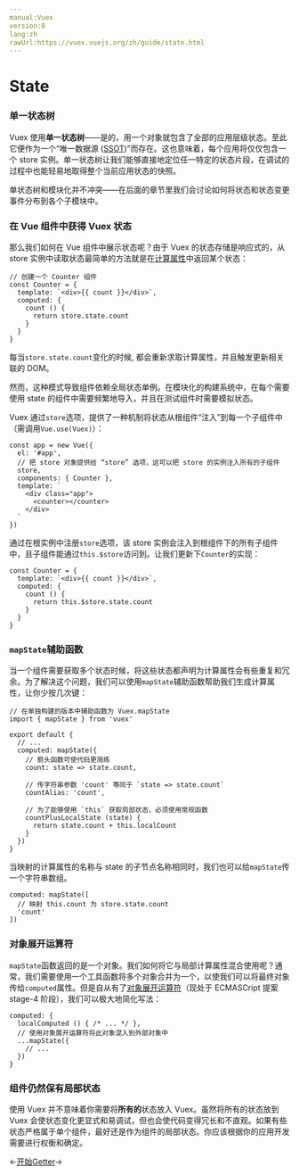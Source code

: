 ```yaml
---
manual:Vuex
version:0
lang:zh
rawUrl:https://vuex.vuejs.org/zh/guide/state.html
---
```



# State<a name="state"></a>

### 单一状态树<a name="单一状态树"></a>


Vuex 使用**单一状态树**——是的，用一个对象就包含了全部的应用层级状态。至此它便作为一个“唯一数据源 ([SSOT](%2417 ""))”而存在。这也意味着，每个应用将仅仅包含一个 store 实例。单一状态树让我们能够直接地定位任一特定的状态片段，在调试的过程中也能轻易地取得整个当前应用状态的快照。



单状态树和模块化并不冲突——在后面的章节里我们会讨论如何将状态和状态变更事件分布到各个子模块中。


### 在 Vue 组件中获得 Vuex 状态<a name="在-vue-组件中获得-vuex-状态"></a>


那么我们如何在 Vue 组件中展示状态呢？由于 Vuex 的状态存储是响应式的，从 store 实例中读取状态最简单的方法就是在[计算属性](%2419 "")中返回某个状态：


```
// 创建一个 Counter 组件
const Counter = {
  template: `<div>{{ count }}</div>`,
  computed: {
    count () {
      return store.state.count
    }
  }
}

```



每当`store.state.count`变化的时候, 都会重新求取计算属性，并且触发更新相关联的 DOM。



然而，这种模式导致组件依赖全局状态单例。在模块化的构建系统中，在每个需要使用 state 的组件中需要频繁地导入，并且在测试组件时需要模拟状态。



Vuex 通过`store`选项，提供了一种机制将状态从根组件“注入”到每一个子组件中（需调用`Vue.use(Vuex)`）：


```
const app = new Vue({
  el: '#app',
  // 把 store 对象提供给 “store” 选项，这可以把 store 的实例注入所有的子组件
  store,
  components: { Counter },
  template: `
    <div class="app">
      <counter></counter>
    </div>
  `
})

```



通过在根实例中注册`store`选项，该 store 实例会注入到根组件下的所有子组件中，且子组件能通过`this.$store`访问到。让我们更新下`Counter`的实现：


```
const Counter = {
  template: `<div>{{ count }}</div>`,
  computed: {
    count () {
      return this.$store.state.count
    }
  }
}

```


### `mapState`辅助函数<a name="mapstate-辅助函数"></a>


当一个组件需要获取多个状态时候，将这些状态都声明为计算属性会有些重复和冗余。为了解决这个问题，我们可以使用`mapState`辅助函数帮助我们生成计算属性，让你少按几次键：


```
// 在单独构建的版本中辅助函数为 Vuex.mapState
import { mapState } from 'vuex'

export default {
  // ...
  computed: mapState({
    // 箭头函数可使代码更简练
    count: state => state.count,

    // 传字符串参数 'count' 等同于 `state => state.count`
    countAlias: 'count',

    // 为了能够使用 `this` 获取局部状态，必须使用常规函数
    countPlusLocalState (state) {
      return state.count + this.localCount
    }
  })
}

```



当映射的计算属性的名称与 state 的子节点名称相同时，我们也可以给`mapState`传一个字符串数组。


```
computed: mapState([
  // 映射 this.count 为 store.state.count
  'count'
])

```


### 对象展开运算符<a name="对象展开运算符"></a>


`mapState`函数返回的是一个对象。我们如何将它与局部计算属性混合使用呢？通常，我们需要使用一个工具函数将多个对象合并为一个，以使我们可以将最终对象传给`computed`属性。但是自从有了[对象展开运算符](%2422 "")（现处于 ECMASCript 提案 stage-4 阶段），我们可以极大地简化写法：


```
computed: {
  localComputed () { /* ... */ },
  // 使用对象展开运算符将此对象混入到外部对象中
  ...mapState({
    // ...
  })
}

```


### 组件仍然保有局部状态<a name="组件仍然保有局部状态"></a>


使用 Vuex 并不意味着你需要将**所有的**状态放入 Vuex。虽然将所有的状态放到 Vuex 会使状态变化更显式和易调试，但也会使代码变得冗长和不直观。如果有些状态严格属于单个组件，最好还是作为组件的局部状态。你应该根据你的应用开发需要进行权衡和确定。





←[开始](%2327 "")[Getter](%2329 "")→





